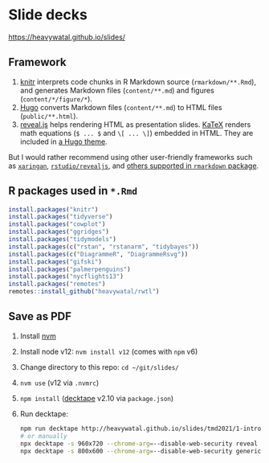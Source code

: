 # Slide decks

https://heavywatal.github.io/slides/


## Framework

1.  [knitr](https://yihui.org/knitr/)
    interprets code chunks in R Markdown source (`rmarkdown/**.Rmd`),
    and generates Markdown files (`content/**.md`) and figures (`content/*/figure/*`).
2.  [Hugo](https://gohugo.io/)
    converts Markdown files (`content/**.md`) to HTML files (`public/**.html`).
3.  [reveal.js](https://revealjs.com/)
    helps rendering HTML as presentation slides.
    [KaTeX](https://katex.org/)
    renders math equations (`$ ... $` and `\[ ... \]`) embedded in HTML.
    They are included in [a Hugo theme](https://github.com/heavywatal/hugo-theme-reveal).

But I would rather recommend using other user-friendly frameworks such as
[`xaringan`](https://slides.yihui.org/xaringan/),
[`rstudio/revealjs`](https://bookdown.org/yihui/rmarkdown/revealjs.html),
and [others supported in `rmarkdown` package](https://bookdown.org/yihui/rmarkdown/presentations.html).


## R packages used in `*.Rmd`

```r
install.packages("knitr")
install.packages("tidyverse")
install.packages("cowplot")
install.packages("ggridges")
install.packages("tidymodels")
install.packages(c("rstan", "rstanarm", "tidybayes"))
install.packages(c("DiagrammeR", "DiagrammeRsvg"))
install.packages("gifski")
install.packages("palmerpenguins")
install.packages("nycflights13")
install.packages("remotes")
remotes::install_github("heavywatal/rwtl")
```


## Save as PDF

1. Install [nvm](https://github.com/nvm-sh/nvm)
1. Install node v12: `nvm install v12` (comes with `npm` v6)
1. Change directory to this repo: `cd ~/git/slides/`
1. `nvm use` (v12 via `.nvmrc`)
1. `npm install` ([decktape](https://github.com/astefanutti/decktape) v2.10 via `package.json`)
1.  Run decktape:

    ```sh
    npm run decktape http://heavywatal.github.io/slides/tmd2021/1-introduction.html 1-introduction.pdf
    # or manually
    npx decktape -s 960x720 --chrome-arg=--disable-web-security reveal http://heavywatal.github.io/slides/hokudai2021r/1-introduction.html 1-introduction.pdf
    npx decktape -s 800x600 --chrome-arg=--disable-web-security generic https://comicalcommet.github.io/r-training-2021/R_training_2021_1.html R_training_2021_1.pdf
    ```

